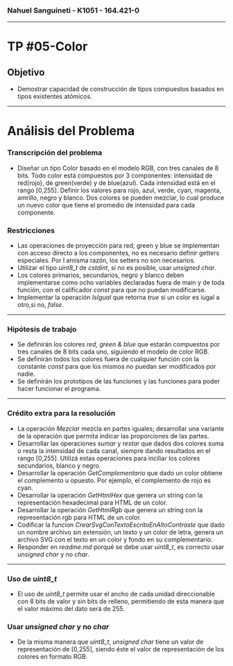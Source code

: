 ### Nahuel Sanguineti - K1051 - 164.421-0
---
# TP #05-Color
## Objetivo

  * Demostrar capacidad de construcción de tipos compuestos basados en tipos existentes atómicos.
---
# Análisis del Problema
### Transcripción del problema
 
  * Diseñar un tipo Color basado en el modelo RGB, con tres canales de 8 bits. Todo color está compuestos por 3 componentes: intensidad de red(rojo), de green(verde) y de blue(azul). Cada intensidad está en el rango [0,255]. Definir los valores para rojo, azul, verde, cyan, magenta, amrillo, negro y blanco. Dos colores se pueden mezclar, lo cual produce un nuevo color que tiene el promedio de intensidad para cada componente.
  
### Restricciones

  * Las operaciones de proyección para red, green y blue se implementan con acceso directo a los componentes, no es necesario definir getters especiales. Por l amisma razón, los setters no son necesarios.
  * Utilizar el tipo *uint8_t* de *cstdint*, si no es posible, usar *unsigned char*.
  * Los colores primarios, secundarios, negro y blanco deben implementarse como ocho variables declaradas fuera de main y de toda función, con el calificador *const* para que no puedan modificarse.
  * Implementar la operación *IsIgual* que retorna *true* si un color es iugal a otro,si no, *false*.
---
### Hipótesis de trabajo

  * Se definirán los colores *red, green & blue* que estarán compuestos por tres canales de 8 bits cada uno, siguiendo el modelo de color RGB.
  * Se definirán todos los colores fuera de cualquier función con la constante *const* para que los mismos no puedan ser modificados por nadie. 
  * Se definirán los prototipos de las funciones y las funciones para poder hacer funcionar el programa.
  ---
### Crédito extra para la resolución

  * La operación *Mezclar* mezcla en partes iguales; desarrollar una variante de la operación que permita indicar las proporciones de las partes.
  * Desarrollar las operaciones *sumar* y *restar* que dados dos colores suma o resta la intensidad de cada canal, siempre dando resultados en el rango [0,255]. Utilizá estas operaciones para inciliar los colores secundarios, blanco y negro.
  * Desarrollar la operación *GetComplementario* que dado un color obtiene el complemento u opuesto. Por ejemplo, el complemento de rojo es cyan.
  * Desarrollar la operación *GetHtmlHex* que genera un string con la representación hexadecimal para HTML de un color.
  * Desarrollar la operación *GetHtmlRgb* que genera un string con la representación rgb para HTML de un color.
  * Codificar la funcion *CrearSvgConTextoEscritoEnAltoContraste* que dado un nombre archivo sin extensión, un texto y un color de letra, genera un archivo SVG con el texto en un color y fondo en su complementario.
  * Responder en *readme.md* porqué se debe usar *uint8_t*, es correcto usar *unsigned char* y no *char*.
  ---
### Uso de *uint8_t*

  * El uso de *uint8_t* permite usar el ancho de cada unidad direccionable con 8 bits de valor y sin bits de relleno, permitiendo de esta manera que el valor máximo del dato será de 255.
  
### Usar *unsigned char* y no *char*

  * De la misma manera que *uint8_t*, *unsigned char* tiene un valor de representación de [0,255], siendo éste el valor de representación de los colores en formato RGB.
  
  
